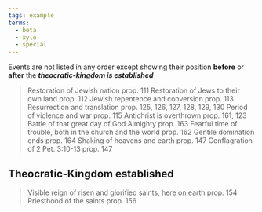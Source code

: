```yaml
---
tags: example
terms:
  - beta
  - xylo
  - special
---
```


Events are not listed in any order except showing their position **before** or **after** the ***theocratic-kingdom is established***

>Restoration of Jewish nation prop. 111
>Restoration of Jews to their own land prop. 112
>Jewish repentence and conversion prop. 113
>Resurrection and translation prop. 125, 126, 127, 128, 129, 130
>Period of violence and war prop. 115
>Antichrist is overthrown prop. 161, 123
>Battle of that great day of God Almighty prop. 163
>Fearful time of trouble, both in the church and the world prop. 162
>Gentile domination ends prop. 164
>Shaking of heavens and earth prop. 147
>Conflagration of 2 Pet. 3:10-13 prop. 147

## Theocratic-Kingdom established

> Visible reign of risen and glorified saints, here on earth prop. 154
> Priesthood of the saints prop. 156